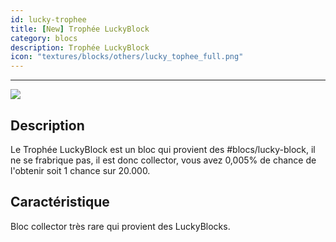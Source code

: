 ```yaml
---
id: lucky-trophee
title: [New] Trophée LuckyBlock
category: blocs
description: Trophée LuckyBlock
icon: "textures/blocks/others/lucky_tophee_full.png"
---
```

___

<img class="thumbnail-right" src="https://cdn.discordapp.com/attachments/538298363653783555/1024772580181278832/lucky_tophee_full.png">

## Description 

Le Trophée LuckyBlock est un bloc qui provient des #blocs/lucky-block, il ne se frabrique pas, il est donc collector, vous avez
0,005% de chance de l'obtenir soit 1 chance sur 20.000.

## Caractéristique 

Bloc collector très rare qui provient des LuckyBlocks.
